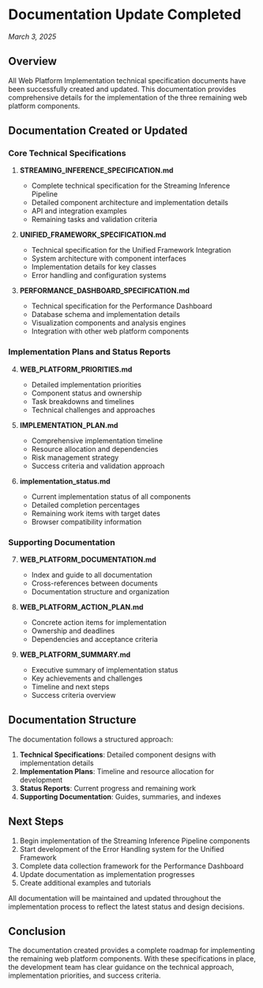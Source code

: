 # Documentation Update Completed
_March 3, 2025_

## Overview

All Web Platform Implementation technical specification documents have been successfully created and updated. This documentation provides comprehensive details for the implementation of the three remaining web platform components.

## Documentation Created or Updated

### Core Technical Specifications

1. **STREAMING_INFERENCE_SPECIFICATION.md**
   - Complete technical specification for the Streaming Inference Pipeline
   - Detailed component architecture and implementation details
   - API and integration examples
   - Remaining tasks and validation criteria

2. **UNIFIED_FRAMEWORK_SPECIFICATION.md**
   - Technical specification for the Unified Framework Integration
   - System architecture with component interfaces
   - Implementation details for key classes
   - Error handling and configuration systems

3. **PERFORMANCE_DASHBOARD_SPECIFICATION.md**
   - Technical specification for the Performance Dashboard
   - Database schema and implementation details
   - Visualization components and analysis engines
   - Integration with other web platform components

### Implementation Plans and Status Reports

4. **WEB_PLATFORM_PRIORITIES.md**
   - Detailed implementation priorities
   - Component status and ownership
   - Task breakdowns and timelines
   - Technical challenges and approaches

5. **IMPLEMENTATION_PLAN.md**
   - Comprehensive implementation timeline
   - Resource allocation and dependencies
   - Risk management strategy
   - Success criteria and validation approach

6. **implementation_status.md**
   - Current implementation status of all components
   - Detailed completion percentages
   - Remaining work items with target dates
   - Browser compatibility information

### Supporting Documentation

7. **WEB_PLATFORM_DOCUMENTATION.md**
   - Index and guide to all documentation
   - Cross-references between documents
   - Documentation structure and organization

8. **WEB_PLATFORM_ACTION_PLAN.md**
   - Concrete action items for implementation
   - Ownership and deadlines
   - Dependencies and acceptance criteria

9. **WEB_PLATFORM_SUMMARY.md**
   - Executive summary of implementation status
   - Key achievements and challenges
   - Timeline and next steps
   - Success criteria overview

## Documentation Structure

The documentation follows a structured approach:

1. **Technical Specifications**: Detailed component designs with implementation details
2. **Implementation Plans**: Timeline and resource allocation for development
3. **Status Reports**: Current progress and remaining work
4. **Supporting Documentation**: Guides, summaries, and indexes

## Next Steps

1. Begin implementation of the Streaming Inference Pipeline components
2. Start development of the Error Handling system for the Unified Framework
3. Complete data collection framework for the Performance Dashboard
4. Update documentation as implementation progresses
5. Create additional examples and tutorials

All documentation will be maintained and updated throughout the implementation process to reflect the latest status and design decisions.

## Conclusion

The documentation created provides a complete roadmap for implementing the remaining web platform components. With these specifications in place, the development team has clear guidance on the technical approach, implementation priorities, and success criteria.
